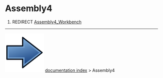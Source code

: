 # Assembly4
1.  REDIRECT [Assembly4_Workbench](Assembly4_Workbench.md)



---
![](images/Button_right.svg) [documentation index](../README.md) > Assembly4
